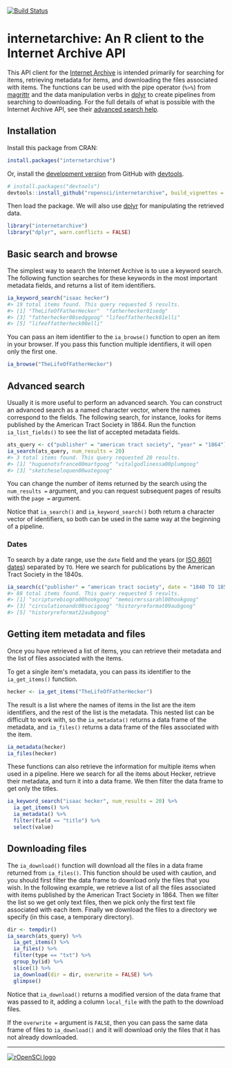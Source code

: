 <!-- README.md is generated from README.Rmd. Please edit that file -->
[![Build Status](https://travis-ci.org/ropensci/internetarchive.svg?branch=master)](https://travis-ci.org/ropensci/internetarchive)

internetarchive: An R client to the Internet Archive API
========================================================

This API client for the [Internet Archive](https://archive.org/) is intended primarily for searching for items, retrieving metadata for items, and downloading the files associated with items. The functions can be used with the pipe operator (`%>%`) from [magrittr](https://github.com/smbache/magrittr) and the data manipulation verbs in [dplyr](https://github.com/hadley/dplyr) to create pipelines from searching to downloading. For the full details of what is possible with the Internet Archive API, see their [advanced search help](https://archive.org/advancedsearch.php).

Installation
------------

Install this package from CRAN:

``` r
install.packages("internetarchive")
```

Or, install the [development version](https://github.com/ropensci/internetarchive) from GitHub with [devtools](http://cran.rstudio.org/web/packages/devtools/).

``` r
# install.packages("devtools")
devtools::install_github("ropensci/internetarchive", build_vignettes = TRUE)
```

Then load the package. We will also use [dplyr](https://github.com/hadley/dplyr) for manipulating the retrieved data.

``` r
library("internetarchive")
library("dplyr", warn.conflicts = FALSE)
```

Basic search and browse
-----------------------

The simplest way to search the Internet Archive is to use a keyword search. The following function searches for these keywords in the most important metadata fields, and returns a list of item identifiers.

``` r
ia_keyword_search("isaac hecker")
#> 19 total items found. This query requested 5 results.
#> [1] "TheLifeOfFatherHecker"  "fatherhecker01sedg"    
#> [3] "fatherhecker00sedggoog" "lifeoffatherheck01elli"
#> [5] "lifeoffatherheck00elli"
```

You can pass an item identifier to the `ia_browse()` function to open an item in your browser. If you pass this function multiple identifiers, it will open only the first one.

``` r
ia_browse("TheLifeOfFatherHecker")
```

Advanced search
---------------

Usually it is more useful to perform an advanced search. You can construct an advanced search as a named character vector, where the names correspond to the fields. The following search, for instance, looks for items published by the American Tract Society in 1864. Run the function `ia_list_fields()` to see the list of accepted metadata fields.

``` r
ats_query <- c("publisher" = "american tract society", "year" = "1864")
ia_search(ats_query, num_results = 20)
#> 3 total items found. This query requested 20 results.
#> [1] "huguenotsfrance00martgoog" "vitalgodlinessa00plumgoog"
#> [3] "sketcheseloquen00wategoog"
```

You can change the number of items returned by the search using the `num_results =` argument, and you can request subsequent pages of results with the `page =` argument.

Notice that `ia_search()` and `ia_keyword_search()` both return a character vector of identifiers, so both can be used in the same way at the beginning of a pipeline.

### Dates

To search by a date range, use the `date` field and the years (or [ISO 8601 dates](http://en.wikipedia.org/wiki/ISO_8601)) separated by `TO`. Here we search for publications by the American Tract Society in the 1840s.

``` r
ia_search(c("publisher" = "american tract society", date = "1840 TO 1850"))
#> 88 total items found. This query requested 5 results.
#> [1] "scripturebiogra00hookgoog" "memoirmrssarahl00hookgoog"
#> [3] "circulationandc00socigoog" "historyreformat09aubgoog" 
#> [5] "historyreformat22aubgoog"
```

Getting item metadata and files
-------------------------------

Once you have retrieved a list of items, you can retrieve their metadata and the list of files associated with the items.

To get a single item's metadata, you can pass its identifier to the `ia_get_items()` function.

``` r
hecker <- ia_get_items("TheLifeOfFatherHecker")
```

The result is a list where the names of items in the list are the item identifiers, and the rest of the list is the metadata. This nested list can be difficult to work with, so the `ia_metadata()` returns a data frame of the metadata, and `ia_files()` returns a data frame of the files associated with the item.

``` r
ia_metadata(hecker)
ia_files(hecker)
```

These functions can also retrieve the information for multiple items when used in a pipeline. Here we search for all the items about Hecker, retrieve their metadata, and turn it into a data frame. We then filter the data frame to get only the titles.

``` r
ia_keyword_search("isaac hecker", num_results = 20) %>% 
  ia_get_items() %>% 
  ia_metadata() %>% 
  filter(field == "title") %>% 
  select(value)
```

Downloading files
-----------------

The `ia_download()` function will download all the files in a data frame returned from `ia_files()`. This function should be used with caution, and you should first filter the data frame to download only the files that you wish. In the following example, we retrieve a list of all the files associated with items published by the American Tract Society in 1864. Then we filter the list so we get only text files, then we pick only the first text file associated with each item. Finally we download the files to a directory we specify (in this case, a temporary directory).

``` r
dir <- tempdir()
ia_search(ats_query) %>% 
  ia_get_items() %>% 
  ia_files() %>% 
  filter(type == "txt") %>% 
  group_by(id) %>% 
  slice(1) %>% 
  ia_download(dir = dir, overwrite = FALSE) %>% 
  glimpse()
```

Notice that `ia_download()` returns a modified version of the data frame that was passed to it, adding a column `local_file` with the path to the download files.

If the `overwrite =` argument is `FALSE`, then you can pass the same data frame of files to `ia_download()` and it will download only the files that it has not already downloaded.

------------------------------------------------------------------------

[![rOpenSCi logo](http://ropensci.org/public_images/github_footer.png)](http://ropensci.org)
